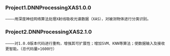 ### Project1.DNNProcessingXAS1.0.0
    ————用深度神经网络算法处理X射线吸收光谱数据（XAS），对被测物体进行分类识别。
### Project2.DNNProcessingXAS2.1.0
    ————对1.0.0版本代码进行重构，增强其可扩展性；增加SVM、KNN等算法；使数据输入及接收更智能。（总代码量>1600行）
